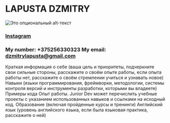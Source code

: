# LAPUSTA DZMITRY
![Это опциональный alt-текст](https://sun9-19.userapi.com/impg/c857636/v857636349/155f00/tw8BAj3L-Y0.jpg?size=2048x1441&quality=96&sign=885614779d20437dc0b606fe3dc330ce&type=album)
### [Instagram](https://www.instagram.com/dmitrylapusta/) 
### My number: +375256330323 My email: dzmitrylapusta@gmail.com
Краткая информация о себе (ваша цель и приоритеты, подчеркните свои сильные стороны, расскажите о своём опыте работы, если опыта работы нет, расскажите о своём стремлении учиться и узнавать новое)
Навыки (языки программирования, фреймворки, методологии, системы контроля версий и инструменты разработки, которыми вы владеете)
Примеры кода
Опыт работы. Junior Dev может перечислить учебные проекты с указанием использованных навыков и ссылками на исходный код.
Образование (включая пройденные курсы и тренинги)
Английский язык (уровень английского языка, если была языковая практика, расскажите о ней)